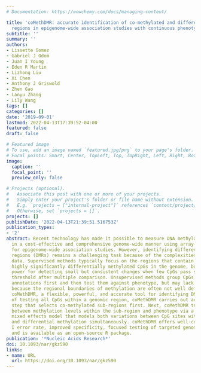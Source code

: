 ```yaml
---
# Documentation: https://wowchemy.com/docs/managing-content/

title: 'coMethDMR: accurate identification of co-methylated and differentially methylated
  regions in epigenome-wide association studies with continuous phenotypes'
subtitle: ''
summary: ''
authors:
- Lissette Gomez
- Gabriel J Odom
- Juan I Young
- Eden R Martin
- Lizhong Liu
- Xi Chen
- Anthony J Griswold
- Zhen Gao
- Lanyu Zhang
- Lily Wang
tags: []
categories: []
date: '2019-09-01'
lastmod: 2022-04-13T17:39:52-04:00
featured: false
draft: false

# Featured image
# To use, add an image named `featured.jpg/png` to your page's folder.
# Focal points: Smart, Center, TopLeft, Top, TopRight, Left, Right, BottomLeft, Bottom, BottomRight.
image:
  caption: ''
  focal_point: ''
  preview_only: false

# Projects (optional).
#   Associate this post with one or more of your projects.
#   Simply enter your project's folder or file name without extension.
#   E.g. `projects = ["internal-project"]` references `content/project/deep-learning/index.md`.
#   Otherwise, set `projects = []`.
projects: []
publishDate: '2022-04-13T21:39:51.516753Z'
publication_types:
- '2'
abstract: Recent technology has made it possible to measure DNA methylation profiles
  in a cost-effective and comprehensive genome-wide manner using array-based technology
  for epigenome-wide association studies. However, identifying differentially methylated
  regions (DMRs) remains a challenging task because of the complexities in DNA methylation
  data. Supervised methods typically focus on the regions that contain consecutive
  highly significantly differentially methylated CpGs in the genome, but may lack
  power for detecting small but consistent changes when few CpGs pass stringent significance
  threshold after multiple comparison. Unsupervised methods group CpGs based on genomic
  annotations first and then test them against phenotype, but may lack specificity
  because the regional boundaries of methylation are often not well defined. We present
  coMethDMR, a flexible, powerful, and accurate tool for identifying DMRs. Instead
  of testing all CpGs within a genomic region, coMethDMR carries out an additional
  step that selects co-methylated sub-regions first. Next, coMethDMR tests association
  between methylation levels within the sub-region and phenotype via a random coefficient
  mixed effects model that models both variations between CpG sites within the region
  and differential methylation simultaneously. coMethDMR offers well-controlled Type
  I error rate, improved specificity, focused testing of targeted genomic regions,
  and is available as an open-source R package.
publication: '*Nucleic Acids Research*'
doi: 10.1093/nar/gkz590
links:
- name: URL
  url: https://doi.org/10.1093/nar/gkz590
---
```

